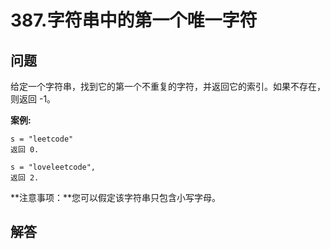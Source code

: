 # 387.字符串中的第一个唯一字符

## 问题

给定一个字符串，找到它的第一个不重复的字符，并返回它的索引。如果不存在，则返回 -1。

**案例:**

```
s = "leetcode"
返回 0.

s = "loveleetcode",
返回 2.

```

**注意事项：**您可以假定该字符串只包含小写字母。



## 解答

